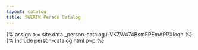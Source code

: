 ```yaml
---
layout: catalog
title: SWERIK Person Catalog
---
```

{% assign p = site.data._person-catalog.i-VKZW474BsmEPEmA9PXioqh %}
{% include person-catalog.html p=p %}

